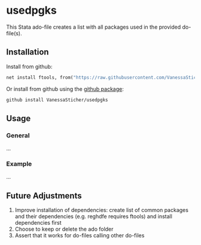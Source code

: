 # usedpgks
This Stata ado-file creates a list with all packages used in the provided do-file(s).


## Installation
Install from github:
   ```stata
   net install ftools, from("https://raw.githubusercontent.com/VanessaSticher/usedprks/main/src/")
   ```    

Or install from github using the [github package](https://github.com/haghish/github):
   ```stata
   github install VanessaSticher/usedpgks
   ```  


## Usage
### General
...
### Example
...

## Future Adjustments
1. Improve installation of dependencies: create list of common packages and their dependencies (e.g. reghdfe requires ftools) and install dependencies first
2. Choose to keep or delete the ado folder
3. Assert that it works for do-files calling other do-files

